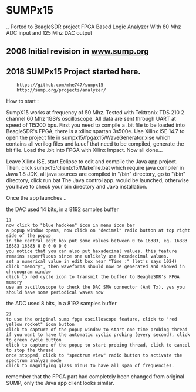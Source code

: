 # SUMPx15
.. Ported to BeagleSDR project FPGA Based Logic Analyzer With 80 Mhz ADC input and 125 Mhz DAC output
## 2006 Initial revision in www.sump.org
## 2018 SUMPx15 Project started here.
        https://github.com/mhe747/sumpx15
        http://sump.org/projects/analyzer/
    

How to start :

SumpX15 works at frequency of 50 Mhz. Tested with Tektronix TDS 210 2 channel 60 Mhz 1GS/s oscilloscope.
All data are sent through UART at speed of 115200 bps.
First you need to compile a .bit file to be loaded into BeagleSDR's FPGA, there is a xilinx spartan 3s500e.
Use Xilinx ISE 14.7 to open the project file in sumpx15/fpgax15/WaveGenerator.xise 
which contains all verilog files and la.ucf that need to be compiled, generate the bit file.
Load the .bit into FPGA with Xilinx Impact. Now all done...

Leave Xilinx ISE, start Eclipse to edit and compile the Java app project.
Then, click sumpx15/clientx15/Makefile.bat which require java compiler in Java 1.8 JDK,
all java sources are compiled in "/bin" directory, go to "/bin" directory, click run.bat
The Java control app. would be launched, otherwise you have to check your bin directory and Java installation.

Once the app launches ..

the DAC used 14 bits, in a 8192 samples buffer 

	1)
	now click to "blue hadoken" icon in menu icon bar
	a popup window opens, now click on "decimal" radio button at top right side of the popup
	in the central edit box put some values between 0 to 16383, eg. 16383 16383 16383 0 0 0 0 0 0
	you notice that you can also put hexadecimal values, this feature remains superfluous since one unlikely use hexadecimal values.
	set a numerical value in edit box near "Time :" (let's says 1024)
	click "memory", then waveforms should now be generated and showed in chronogram window
	click to red cycle icon to transmit the buffer to BeagleSDR's FPGA memory
	use an oscilloscope to check the DAC SMA connector (Ant Tx), yes you should have some periodical waves now

the ADC used 8 bits, in a 8192 samples buffer

	2) 
	to use the original sump fpga oscilloscope feature, click to "red yellow rocket" icon button
	click to capture of the popup window to start one time probing thread
	if you want to have the automatic cyclic probing (every second), click to green cycle button
	click to capture of the popup to start probing thread, click to cancel to stop the thread
	once stopped, click to "spectrum view" radio button to activate the spectrum analyze mode
	click to magnifying glass minus to have all span of frequencies. 

remember that the FPGA part had completely been changed from original SUMP, only the Java app client looks similar.


